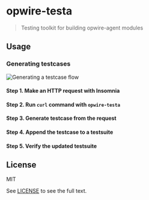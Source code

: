 # opwire-testa

> Testing toolkit for building opwire-agent modules

## Usage

### Generating testcases

![Generating a testcase flow](https://raw.github.com/opwire/opwire-testa/master/docs/assets/images/generating-a-testcase.png)

#### Step 1. Make an HTTP request with Insomnia

#### Step 2. Run `curl` command with `opwire-testa`

#### Step 3. Generate testcase from the request

#### Step 4. Append the testcase to a testsuite

#### Step 5. Verify the updated testsuite

## License

MIT

See [LICENSE](LICENSE) to see the full text.
